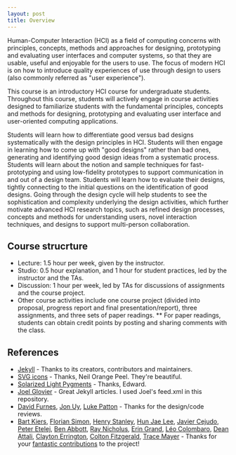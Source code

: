 ```yaml
---
layout: post
title: Overview
---
```


Human-Computer Interaction (HCI) as a field of computing concerns with principles, concepts, methods and approaches for designing, prototyping and evaluating user interfaces and computer systems, so that they are usable, useful and enjoyable for the users to use. The focus of modern HCI is on how to introduce quality experiences of use through design to users (also commonly referred as "user experience"). 

This course is an introductory HCI course for undergraduate students. Throughout this course, students will actively engage in course activities designed to familiarize students with the fundamental principles, concepts and methods for designing, prototyping and evaluating user interface and user-oriented computing applications. 

Students will learn how to differentiate good versus bad designs systematically with the design principles in HCI. Students will then engage in learning how to come up with "good designs" rather than bad ones, generating and identifying good design ideas from a systematic process. Students will learn about the notion and sample techniques for fast-prototyping and using low-fidelity prototypes to support communication in and out of a design team. Students will learn how to evaluate their designs, tightly connecting to the initial questions on the identification of good designs. Going through the design cycle will help students to see the sophistication and complexity underlying the design activities, which further motivate advanced HCI research topics, such as refined design processes, concepts and methods for understanding users, novel interaction techniques, and designs to support multi-person collaboration.


## Course strucrture

* Lecture: 1.5 hour per week, given by the instructor.
* Studio: 0.5 hour explanation, and 1 hour for student practices, led by the instructor and the TAs.
* Discussion: 1 hour per week, led by TAs for discussions of assignments and the course project.
* Other course activities include one course project (divided into proposal, progress report and final presentation/report), three assignments, and three sets of paper readings. 
** For paper readings, students can obtain credit points by posting and sharing comments with the class.


## References

- [Jekyll](https://github.com/jekyll/jekyll) - Thanks to its creators, contributors and maintainers.
- [SVG icons](https://github.com/neilorangepeel/Free-Social-Icons) - Thanks, Neil Orange Peel. They're beautiful.
- [Solarized Light Pygments](https://gist.github.com/edwardhotchkiss/2005058) - Thanks, Edward.
- [Joel Glovier](http://joelglovier.com/writing/) - Great Jekyll articles. I used Joel's feed.xml in this repository.
- [David Furnes](https://github.com/dfurnes), [Jon Uy](https://github.com/jonuy), [Luke Patton](https://github.com/lkpttn) - Thanks for the design/code reviews.
- [Bart Kiers](https://github.com/bkiers), [Florian Simon](https://github.com/vermluh), [Henry Stanley](https://github.com/henryaj), [Hun Jae Lee](https://github.com/hunjaelee), [Javier Cejudo](https://github.com/javiercejudo), [Peter Etelej](https://github.com/etelej), [Ben Abbott](https://github.com/jaminscript), [Ray Nicholus](https://github.com/rnicholus), [Erin Grand](https://github.com/eringrand), [Léo Colombaro](https://github.com/LeoColomb), [Dean Attali](https://github.com/daattali), [Clayton Errington](https://github.com/cjerrington), [Colton Fitzgerald](https://github.com/coltonfitzgerald), [Trace Mayer](https://github.com/sunnankar) - Thanks for your [fantastic contributions](https://github.com/barryclark/jekyll-now/commits/master) to the project!

